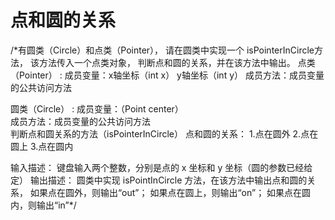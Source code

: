 # 点和圆的关系
/*有圆类（Circle）和点类（Pointer），
请在圆类中实现一个 isPointerInCircle方法，
该方法传入一个点类对象，
判断点和圆的关系，并在该方法中输出。
点类（Pointer） :
成员变量：x轴坐标（int x）  y轴坐标（int y）
成员方法：成员变量的公共访问方法


圆类（Circle） :
成员变量：（Point center）  
成员方法：成员变量的公共访问方法   
判断点和圆关系的方法（isPointerInCircle）
点和圆的关系：
1.点在圆外
2.点在圆上
3.点在圆内

输入描述：
键盘输入两个整数，分别是点的 x 坐标和 y 坐标（圆的参数已经给定）
输出描述：
圆类中实现 isPointInCircle 方法，在该方法中输出点和圆的关系，
如果点在圆外，则输出“out”；
如果点在圆上，则输出“on”；
如果点在圆内，则输出“in”*/

